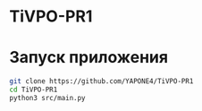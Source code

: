 # TiVPO-PR1

# Запуск приложения

```bash
git clone https://github.com/YAPONE4/TiVPO-PR1
cd TiVPO-PR1
python3 src/main.py
```
